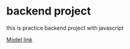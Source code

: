 # backend project

this is practice backend project with javascript

[Model link](https://app.eraser.io/workspace/YtPqZ1VogxGy1jzIDkzj)